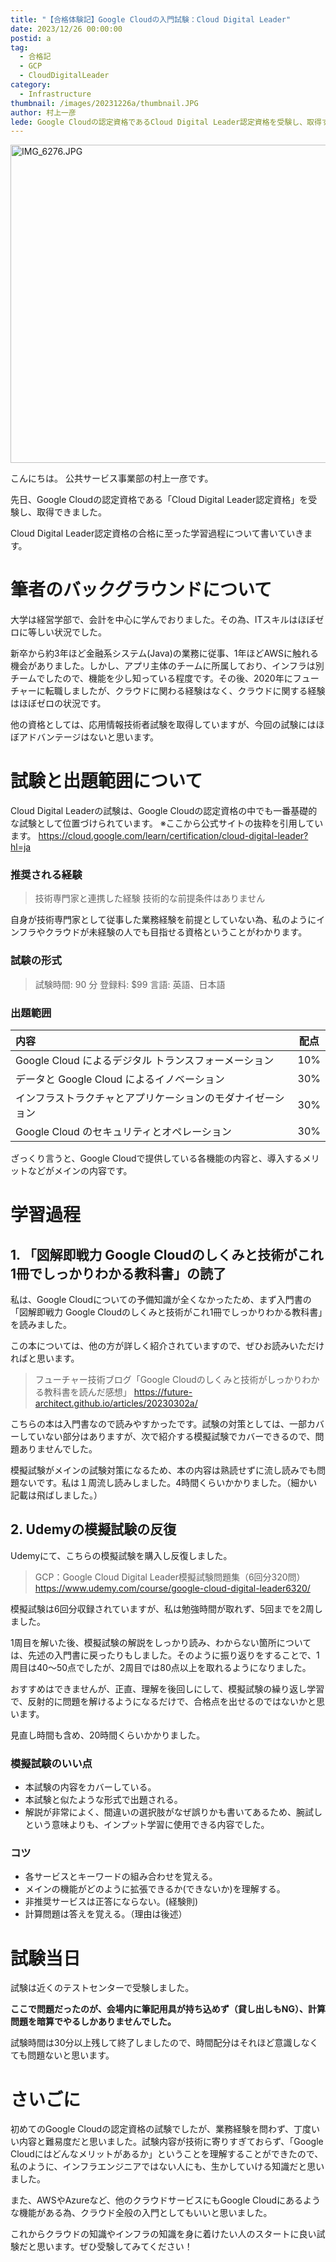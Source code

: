 ```yaml
---
title: "【合格体験記】Google Cloudの入門試験：Cloud Digital Leader"
date: 2023/12/26 00:00:00
postid: a
tag:
  - 合格記
  - GCP
  - CloudDigitalLeader
category:
  - Infrastructure
thumbnail: /images/20231226a/thumbnail.JPG
author: 村上一彦
lede: Google Cloudの認定資格であるCloud Digital Leader認定資格を受験し、取得することができました。Cloud Digital Leader認定資格の合格に至った学習過程について書いていこうと思います。"
---
```

<img src="/images/20231226a/IMG_6276.JPG" alt="IMG_6276.JPG" width="509" height="509" loading="lazy">

こんにちは。
公共サービス事業部の村上一彦です。

先日、Google Cloudの認定資格である「Cloud Digital Leader認定資格」を受験し、取得できました。

Cloud Digital Leader認定資格の合格に至った学習過程について書いていきます。

# 筆者のバックグラウンドについて

大学は経営学部で、会計を中心に学んでおりました。その為、ITスキルはほぼゼロに等しい状況でした。

新卒から約3年ほど金融系システム(Java)の業務に従事、1年ほどAWSに触れる機会がありました。しかし、アプリ主体のチームに所属しており、インフラは別チームでしたので、機能を少し知っている程度です。その後、2020年にフューチャーに転職しましたが、クラウドに関わる経験はなく、クラウドに関する経験はほぼゼロの状況です。

他の資格としては、応用情報技術者試験を取得していますが、今回の試験にはほぼアドバンテージはないと思います。

# 試験と出題範囲について

Cloud Digital Leaderの試験は、Google Cloudの認定資格の中でも一番基礎的な試験として位置づけられています。
※ここから公式サイトの抜粋を引用しています。
https://cloud.google.com/learn/certification/cloud-digital-leader?hl=ja

### 推奨される経験

> 技術専門家と連携した経験 
技術的な前提条件はありません

自身が技術専門家として従事した業務経験を前提としていない為、私のようにインフラやクラウドが未経験の人でも目指せる資格ということがわかります。

### 試験の形式

>試験時間: 90 分
登録料: $99
言語: 英語、日本語

### 出題範囲

| 内容 | 配点 |
|:-|:-:|
| Google Cloud によるデジタル トランスフォーメーション | 10% |
| データと Google Cloud によるイノベーション | 30% |
| インフラストラクチャとアプリケーションのモダナイゼーション | 30% |
| Google Cloud のセキュリティとオペレーション | 30% |

ざっくり言うと、Google Cloudで提供している各機能の内容と、導入するメリットなどがメインの内容です。

# 学習過程

## 1\. 「図解即戦力 Google Cloudのしくみと技術がこれ1冊でしっかりわかる教科書」の読了

私は、Google Cloudについての予備知識が全くなかったため、まず入門書の「図解即戦力 Google Cloudのしくみと技術がこれ1冊でしっかりわかる教科書」を読みました。

この本については、他の方が詳しく紹介されていますので、ぜひお読みいただければと思います。

>フューチャー技術ブログ「Google Cloudのしくみと技術がしっかりわかる教科書を読んだ感想」
https://future-architect.github.io/articles/20230302a/

こちらの本は入門書なので読みやすかったです。試験の対策としては、一部カバーしていない部分はありますが、次で紹介する模擬試験でカバーできるので、問題ありませんでした。

模擬試験がメインの試験対策になるため、本の内容は熟読せずに流し読みでも問題ないです。私は１周流し読みしました。4時間くらいかかりました。（細かい記載は飛ばしました。）

## 2\. Udemyの模擬試験の反復
Udemyにて、こちらの模擬試験を購入し反復しました。

>GCP：Google Cloud Digital Leader模擬試験問題集（6回分320問）
https://www.udemy.com/course/google-cloud-digital-leader6320/

模擬試験は6回分収録されていますが、私は勉強時間が取れず、5回までを2周しました。

1周目を解いた後、模擬試験の解説をしっかり読み、わからない箇所については、先述の入門書に戻ったりもしました。そのように振り返りをすることで、1周目は40～50点でしたが、2周目では80点以上を取れるようになりました。

おすすめはできませんが、正直、理解を後回しにして、模擬試験の繰り返し学習で、反射的に問題を解けるようになるだけで、合格点を出せるのではないかと思います。

見直し時間も含め、20時間くらいかかりました。

### 模擬試験のいい点

- 本試験の内容をカバーしている。
- 本試験と似たような形式で出題される。
- 解説が非常によく、間違いの選択肢がなぜ誤りかも書いてあるため、腕試しという意味よりも、インプット学習に使用できる内容でした。

### コツ

- 各サービスとキーワードの組み合わせを覚える。
- メインの機能がどのように拡張できるか(できないか)を理解する。
- 非推奨サービスは正答にならない。(経験則)
- 計算問題は答えを覚える。（理由は後述）

# 試験当日

試験は近くのテストセンターで受験しました。

**ここで問題だったのが、会場内に筆記用具が持ち込めず（貸し出しもNG）、計算問題を暗算でやるしかありませんでした。**

試験時間は30分以上残して終了しましたので、時間配分はそれほど意識しなくても問題ないと思います。

# さいごに

初めてのGoogle Cloudの認定資格の試験でしたが、業務経験を問わず、丁度いい内容と難易度だと思いました。試験内容が技術に寄りすぎておらず、「Google Cloudにはどんなメリットがあるか」ということを理解することができたので、私のように、インフラエンジニアではない人にも、生かしていける知識だと思いました。

また、AWSやAzureなど、他のクラウドサービスにもGoogle Cloudにあるような機能がある為、クラウド全般の入門としてもいいと思いました。

これからクラウドの知識やインフラの知識を身に着けたい人のスタートに良い試験だと思います。ぜひ受験してみてください！

